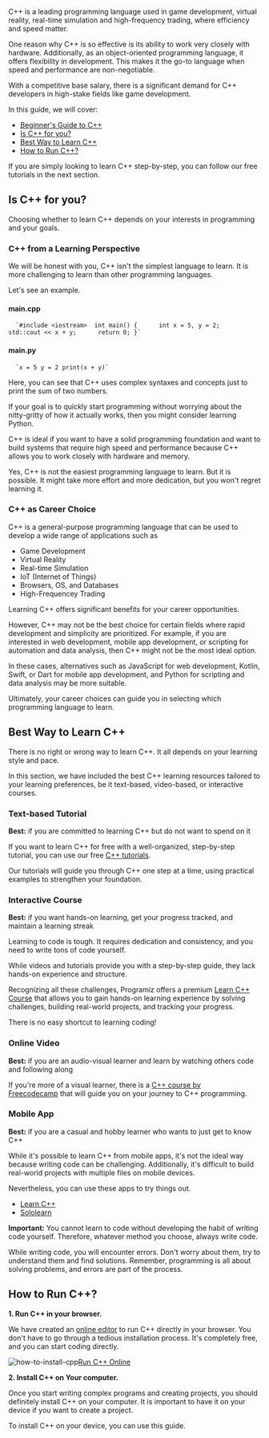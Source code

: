C++ is a leading programming language used in game development, virtual reality, real-time simulation and high-frequency trading, where efficiency and speed matter.

One reason why C++ is so effective is its ability to work very closely with hardware. Additionally, as an object-oriented programming language, it offers flexibility in development. This makes it the go-to language when speed and performance are non-negotiable.

With a competitive base salary, there is a significant demand for C++ developers in high-stake fields like game development.

In this guide, we will cover:

- [Beginner's Guide to C++](https://www.programiz.com/cpp-programming#guide)
- [Is C++ for you?](https://www.programiz.com/cpp-programming#is-cpp-for-you)
- [Best Way to Learn C++](https://www.programiz.com/cpp-programming#best-way)
- [How to Run C++?](https://www.programiz.com/cpp-programming#run)

If you are simply looking to learn C++ step-by-step, you can follow our free tutorials in the next section.

## Is C++ for you?

Choosing whether to learn C++ depends on your interests in programming and your goals.

### C++ from a Learning Perspective

We will be honest with you, C++ isn't the simplest language to learn. It is more challenging to learn than other programming languages.

Let's see an example.

#### main.cpp

      `#include <iostream>  int main() {      int x = 5, y = 2;     std::cout << x + y;      return 0; }`

      
    

#### main.py

      `x = 5 y = 2 print(x + y)`

      
    

Here, you can see that C++ uses complex syntaxes and concepts just to print the sum of two numbers.

If your goal is to quickly start programming without worrying about the nitty-gritty of how it actually works, then you might consider learning Python.

C++ is ideal if you want to have a solid programming foundation and want to build systems that require high speed and performance because C++ allows you to work closely with hardware and memory.

Yes, C++ is not the easiest programming language to learn. But it is possible. It might take more effort and more dedication, but you won't regret learning it.

### C++ as Career Choice

C++ is a general-purpose programming language that can be used to develop a wide range of applications such as

- Game Development
- Virtual Reality
- Real-time Simulation
- IoT (Internet of Things)
- Browsers, OS, and Databases
- High-Frequencey Trading

Learning C++ offers significant benefits for your career opportunities.

However, C++ may not be the best choice for certain fields where rapid development and simplicity are prioritized. For example, if you are interested in web development, mobile app development, or scripting for automation and data analysis, then C++ might not be the most ideal option.

In these cases, alternatives such as JavaScript for web development, Kotlin, Swift, or Dart for mobile app development, and Python for scripting and data analysis may be more suitable.

Ultimately, your career choices can guide you in selecting which programming language to learn.

## Best Way to Learn C++

There is no right or wrong way to learn C++. It all depends on your learning style and pace.

In this section, we have included the best C++ learning resources tailored to your learning preferences, be it text-based, video-based, or interactive courses.

### Text-based Tutorial

**Best:** if you are committed to learning C++ but do not want to spend on it

If you want to learn C++ for free with a well-organized, step-by-step tutorial, you can use our free [C++ tutorials](https://www.programiz.com/cpp-programming/getting-started).

Our tutorials will guide you through C++ one step at a time, using practical examples to strengthen your foundation.

### Interactive Course

**Best:** if you want hands-on learning, get your progress tracked, and maintain a learning streak

Learning to code is tough. It requires dedication and consistency, and you need to write tons of code yourself.

While videos and tutorials provide you with a step-by-step guide, they lack hands-on experience and structure.

Recognizing all these challenges, Programiz offers a premium [Learn C++ Course](https://programiz.pro/learn/master-cpp) that allows you to gain hands-on learning experience by solving challenges, building real-world projects, and tracking your progress.

There is no easy shortcut to learning coding!

### Online Video

**Best:** if you are an audio-visual learner and learn by watching others code and following along

If you're more of a visual learner, there is a [C++ course by Freecodecamp](https://www.youtube.com/watch?v=vLnPwxZdW4Y) that will guide you on your journey to C++ programming.

### Mobile App

**Best:** if you are a casual and hobby learner who wants to just get to know C++

While it's possible to learn C++ from mobile apps, it's not the ideal way because writing code can be challenging. Additionally, it's difficult to build real-world projects with multiple files on mobile devices.

Nevertheless, you can use these apps to try things out.

- [Learn C++](https://www.programiz.com/learn-cpp)
- [Sololearn](https://www.sololearn.com/en/learn/courses/c-plus-plus-introduction)

**Important:** You cannot learn to code without developing the habit of writing code yourself. Therefore, whatever method you choose, always write code.

While writing code, you will encounter errors. Don't worry about them, try to understand them and find solutions. Remember, programming is all about solving problems, and errors are part of the process.

## How to Run C++?

**1. Run C++ in your browser.**

We have created an [online editor](https://www.programiz.com/cpp-programming/online-compiler/) to run C++ directly in your browser. You don't have to go through a tedious installation process. It's completely free, and you can start coding directly.

![how-to-install-cpp](https://www.programiz.com/sites/all/themes/programiz/assets/landing-page-images/how-to-cpp.png "How to install cpp")[Run C++ Online](https://www.programiz.com/cpp-programming/online-compiler/)

**2. Install C++ on Your computer.**

Once you start writing complex programs and creating projects, you should definitely install C++ on your computer. It is important to have it on your device if you want to create a project.

To install C++ on your device, you can use this guide.